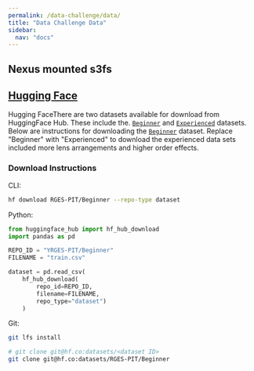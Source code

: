 ```yaml
---
permalink: /data-challenge/data/
title: "Data Challenge Data"
sidebar:
  nav: "docs"
---
```



## Nexus mounted s3fs


## [Hugging Face](https://huggingface.co/RGES-PIT)

Hugging FaceThere are two datasets available for download from HuggingFace Hub. These include the. [`Beginner`](https://huggingface.co/RGES-PIT/Beginner) and [`Experienced`](https://huggingface.co/RGES-PIT/Experienced) datasets. Below are instructions for downloading the [`Beginner`](https://huggingface.co/RGES-PIT/Beginner) dataset. Replace "Beginner" with "Experienced" to download the experienced data sets included more lens arrangements and higher order effects. 

### Download Instructions

CLI:
```bash
hf download RGES-PIT/Beginner --repo-type dataset
```

Python:
```python
from huggingface_hub import hf_hub_download
import pandas as pd

REPO_ID = "YRGES-PIT/Beginner"
FILENAME = "train.csv"

dataset = pd.read_csv(
    hf_hub_download(
        repo_id=REPO_ID, 
        filename=FILENAME, 
        repo_type="dataset")
    )
```

Git:
```bash
git lfs install

# git clone git@hf.co:datasets/<dataset ID>
git clone git@hf.co:datasets/RGES-PIT/Beginner  
```
